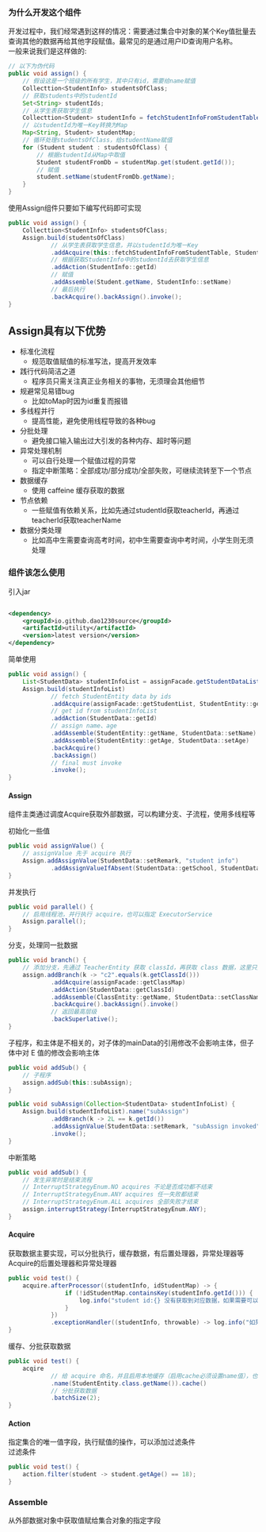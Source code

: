 ### 为什么开发这个组件

开发过程中，我们经常遇到这样的情况：需要通过集合中对象的某个Key值批量去查询其他的数据再给其他字段赋值。最常见的是通过用户ID查询用户名称。  
一般来说我们是这样做的:

```java
// 以下为伪代码
public void assign() {
    // 假设这是一个班级的所有学生，其中只有id，需要给name赋值
    Collecttion<StudentInfo> studentsOfClass;
    // 获取students中的studentId
    Set<String> studentIds;
    // 从学生表获取学生信息
    Collecttion<Student> studentInfo = fetchStudentInfoFromStudentTable(studentIds);
    // 以studentId为唯一Key转换为Map
    Map<String, Student> studentMap;
    // 循环处理studentsOfClass，给studentName赋值
    for (Student student : studentsOfClass) {
        // 根据studentId从Map中取值
        Student studentFromDb = studentMap.get(student.getId());
        // 赋值
        student.setName(studentFromDb.getName);
    }
}
```

使用Assign组件只要如下编写代码即可实现

```java
public void assign() {
    Collecttion<StudentInfo> studentsOfClass;
    Assign.build(studentsOfClass)
            // 从学生表获取学生信息，并以studentId为唯一Key
            .addAcquire(this::fetchStudentInfoFromStudentTable, Student::getId)
            // 根据获取StudentInfo中的studentId去获取学生信息
            .addAction(StudentInfo::getId)
            // 赋值
            .addAssemble(Student.getName, StudentInfo::setName)
            // 最后执行
            .backAcquire().backAssign().invoke();
}
```

## Assign具有以下优势

- 标准化流程
    - 规范取值赋值的标准写法，提高开发效率
- 践行代码简洁之道
    - 程序员只需关注真正业务相关的事物，无须理会其他细节
- 规避常见易错bug
    - 比如toMap时因为id重复而报错
- 多线程并行
    - 提高性能，避免使用线程导致的各种bug
- 分批处理
    - 避免接口输入输出过大引发的各种内存、超时等问题
- 异常处理机制
    - 可以自行处理一个赋值过程的异常
    - 指定中断策略：全部成功/部分成功/全部失败，可继续流转至下一个节点
- 数据缓存
    - 使用 caffeine 缓存获取的数据
- 节点依赖
    - 一些赋值有依赖关系，比如先通过studentId获取teacherId，再通过teacherId获取teacherName
- 数据分类处理
    - 比如高中生需要查询高考时间，初中生需要查询中考时间，小学生则无须处理

### 组件该怎么使用

引入jar

```xml

<dependency>
    <groupId>io.github.dao1230source</groupId>
    <artifactId>utility</artifactId>
    <version>latest version</version>
</dependency>
```

简单使用

```java
public void assign() {
    List<StudentData> studentInfoList = assignFacade.getStudentDataList();
    Assign.build(studentInfoList)
            // fetch StudentEntity data by ids
            .addAcquire(assignFacade::getStudentList, StudentEntity::getId)
            // get id from studentInfoList
            .addAction(StudentData::getId)
            // assign name、age
            .addAssemble(StudentEntity::getName, StudentData::setName)
            .addAssemble(StudentEntity::getAge, StudentData::setAge)
            .backAcquire()
            .backAssign()
            // final must invoke
            .invoke();
}
```

#### Assign

组件主类通过调度Acquire获取外部数据，可以构建分支、子流程，使用多线程等

初始化一些值

```java
public void assignValue() {
    // assignValue 先于 acquire 执行
    Assign.addAssignValue(StudentData::setRemark, "student info")
            .addAssignValueIfAbsent(StudentData::getSchool, StudentData::setSchool, "Shenzhen Second School");
}
```

并发执行

```java
public void parallel() {
    // 启用线程池，并行执行 acquire，也可以指定 ExecutorService
    Assign.parallel();
}
```

分支，处理同一批数据

```java
public void branch() {
    // 添加分支，先通过 TeacherEntity 获取 classId，再获取 class 数据，这里只处理 classId = c2 的班级数据
    assign.addBranch(k -> "c2".equals(k.getClassId()))
            .addAcquire(assignFacade::getClassMap)
            .addAction(StudentData::getClassId)
            .addAssemble(ClassEntity::getName, StudentData::setClassName)
            .backAcquire().backAssign().invoke()
            // 返回最高层级
            .backSuperlative();
}
```

子程序，和主体是不相关的，对子体的mainData的引用修改不会影响主体，但子体中对 E 值的修改会影响主体

```java
public void addSub() {
    // 子程序
    assign.addSub(this::subAssign);
}

public void subAssign(Collection<StudentData> studentInfoList) {
    Assign.build(studentInfoList).name("subAssign")
            .addBranch(k -> 2L == k.getId())
            .addAssignValue(StudentData::setRemark, "subAssign invoked")
            .invoke();
}
```

中断策略

```java
public void addSub() {
    // 发生异常时是结束流程
    // InterruptStrategyEnum.NO acquires 不论是否成功都不结束
    // InterruptStrategyEnum.ANY acquires 任一失败都结束
    // InterruptStrategyEnum.ALL acquires 全部失败才结束
    assign.interruptStrategy(InterruptStrategyEnum.ANY);
}
```

#### Acquire

获取数据主要实现，可以分批执行，缓存数据，有后置处理器，异常处理器等  
Acquire的后置处理器和异常处理器

```java
public void test() {
    acquire.afterProcessor((studentInfo, idStudentMap) -> {
                if (!idStudentMap.containsKey(studentInfo.getId())) {
                    log.info("student id:{} 没有获取到对应数据，如果需要可以抛出异常", studentInfo.getId());
                }
            })
            .exceptionHandler((studentInfo, throwable) -> log.info("如果 acquire fetcher 发生异常，在此处处理"));
}
```

缓存、分批获取数据

```java
public void test() {
    acqire
            // 给 acquire 命名，并且启用本地缓存（启用cache必须设置name值），也可以自定义 Cache<K, T>
            .name(StudentEntity.class.getName()).cache()
            // 分批获取数据
            .batchSize(2);
}
```

#### Action

指定集合的唯一值字段，执行赋值的操作，可以添加过滤条件  
过滤条件

```java
public void test() {
    action.filter(student -> student.getAge() == 18);
}

```

### Assemble

从外部数据对象中获取值赋给集合对象的指定字段